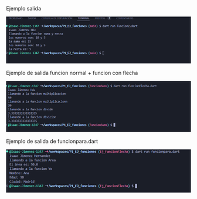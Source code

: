 Ejemplo salida 

![alt text](image.png)

Ejemplo de salida funcion normal + funcion con flecha

![alt text](image-1.png)

Ejemplo de salida de funcionpara.dart

![alt text](image-2.png)
